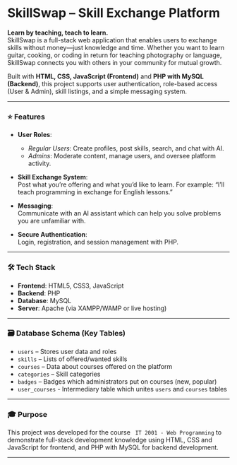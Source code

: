 # SkillSwap – Skill Exchange Platform

**Learn by teaching, teach to learn.**  
SkillSwap is a full-stack web application that enables users to exchange skills without money—just knowledge and time. Whether you want to learn guitar, cooking, or coding in return for teaching photography or language, SkillSwap connects you with others in your community for mutual growth.

Built with **HTML, CSS, JavaScript (Frontend)** and **PHP with MySQL (Backend)**, this project supports user authentication, role-based access (User & Admin), skill listings, and a simple messaging system.

---

### ⭐ Features

- **User Roles**:  
  - *Regular Users*: Create profiles, post skills, search, and chat with AI.  
  - *Admins*: Moderate content, manage users, and oversee platform activity.

- **Skill Exchange System**:  
  Post what you’re offering and what you’d like to learn. 
  For example: “I’ll teach programming in exchange for English lessons.”

- **Messaging**:  
  Communicate with an AI assistant which can help you solve problems you are unfamiliar with.

- **Secure Authentication**:  
  Login, registration, and session management with PHP.

---

### 🛠️ Tech Stack

- **Frontend**: HTML5, CSS3, JavaScript
- **Backend**: PHP
- **Database**: MySQL
- **Server**: Apache (via XAMPP/WAMP or live hosting)

---

### 🗃️ Database Schema (Key Tables)

- `users` – Stores user data and roles
- `skills` – Lists of offered/wanted skills
- `courses` – Data about courses offered on the platform
- `categories` – Skill categories
- `badges` – Badges which administrators put on courses (new, popular)
- `user_courses` - Intermediary table which unites `users` and `courses` tables

---

### 🎓 Purpose

This project was developed for the course ``` IT 2001 - Web Programming``` to demonstrate full-stack development knowledge using HTML, CSS and JavaScript for frontend, and PHP with MySQL for backend development.

---
